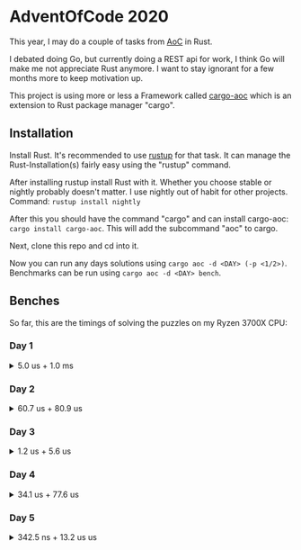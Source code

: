# AdventOfCode 2020

This year, I may do a couple of tasks from [AoC](https://adventofcode.com/2020/) in Rust.

I debated doing Go, but currently doing a REST api for work, I think Go will make me not appreciate Rust anymore. I want to stay ignorant for a few months more to keep motivation up.

This project is using more or less a Framework called [cargo-aoc](https://lib.rs/crates/cargo-aoc) which is an extension to Rust package manager "cargo".

## Installation

Install Rust. It's recommended to use [rustup](https://rustup.rs/) for that task. It can manage the Rust-Installation(s) fairly easy using the "rustup" command.

After installing rustup install Rust with it. Whether you choose stable or nightly probably doesn't matter. I use nightly out of habit for other projects. Command: `rustup install nightly`

After this you should have the command "cargo" and can install cargo-aoc: `cargo install cargo-aoc`. This will add the subcommand "aoc" to cargo.

Next, clone this repo and cd into it.

Now you can run any days solutions using `cargo aoc -d <DAY> (-p <1/2>)`. Benchmarks can be run using `cargo aoc -d <DAY> bench`.

## Benches

So far, this are the timings of solving the puzzles on my Ryzen 3700X CPU:

### Day 1

<details>
<summary>5.0 us + 1.0 ms</summary>

| Part | Min       | Avg       | Max       |
| ---- | --------- | --------- | --------- |
| 1    | 4.9735 us | 5.0120 us | 5.0561 us |
| 2    | 987.66 us | 1.0014 ms | 1.0195 ms |

</details>

### Day 2

<details>
<summary>60.7 us + 80.9 us</summary>

| Part | Min       | Avg       | Max       |
| ---- | --------- | --------- | --------- |
| 1    | 60.475 us | 60.732 us | 60.992 us |
| 2    | 80.131 us | 80.889 us | 81.735 us |

</details>

### Day 3

<details>
<summary>1.2 us + 5.6 us</summary>

| Part | Min       | Avg       | Max       |
| ---- | --------- | --------- | --------- |
| 1    | 1.2403 us | 1.2423 us | 1.2450 us |
| 2    | 5.6236 us | 5.6277 us | 5.6325 us |

</details>

### Day 4

<details>
<summary>34.1 us + 77.6 us</summary>

| Part | Min       | Avg       | Max       |
| ---- | --------- | --------- | --------- |
| 1    | 33.950 us | 34.142 us | 34.391 us |
| 2    | 77.007 us | 77.584 us | 78.244 us |

</details>

### Day 5

<details>
<summary>342.5 ns + 13.2 us us</summary>

| Part | Min       | Avg       | Max       |
| ---- | --------- | --------- | --------- |
| 1    | 340.58 ns | 342.48 ns | 345.07 ns |
| 2    | 13.152 us | 13.177 us | 13.208 us |

</details>
